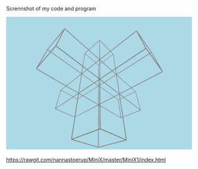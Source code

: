 
Scrennshot of my code and program 

![ScreenShot](https://github.com/nannastoerup/MiniX/blob/master/MiniX1/Model%20only.png) 


https://rawgit.com/nannastoerup/MiniX/master/MiniX1/index.html
